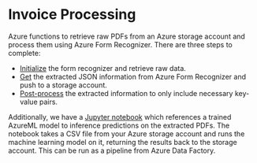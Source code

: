 # Invoice Processing

Azure functions to retrieve raw PDFs from an Azure storage account and process them using Azure Form Recognizer.
There are three steps to complete: 
- [Initialize](initRecognition) the form recognizer and retrieve raw data.
- [Get](getFormRecognizerResults) the extracted JSON information from Azure Form Recognizer and push to a storage account.
- [Post-process](postProcessResults) the extracted information to only include necessary key-value pairs.

Additionally, we have a [Jupyter notebook](AzureML/make_predictions_pipeline_template) which references a trained AzureML model to inference predictions on the extracted PDFs. The notebook takes a CSV file from your Azure storage account and runs the machine learning model on it, returning the results back to the storage account. This can be run as a pipeline from Azure Data Factory. 
